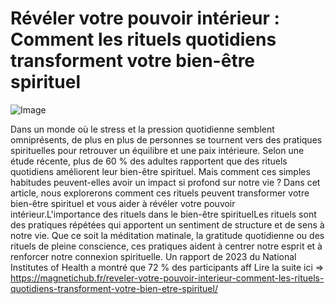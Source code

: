# Révéler votre pouvoir intérieur : Comment les rituels quotidiens transforment votre bien-être spirituel

![Image](https://images.pexels.com/photos/29685623/pexels-photo-29685623.jpeg?auto=compress&cs=tinysrgb&h=650&w=940)

Dans un monde où le stress et la pression quotidienne semblent omniprésents, de plus en plus de personnes se tournent vers des pratiques spirituelles pour retrouver un équilibre et une paix intérieure. Selon une étude récente, plus de 60 % des adultes rapportent que des rituels quotidiens améliorent leur bien-être spirituel. Mais comment ces simples habitudes peuvent-elles avoir un impact si profond sur notre vie ? Dans cet article, nous explorerons comment ces rituels peuvent transformer votre bien-être spirituel et vous aider à révéler votre pouvoir intérieur.L'importance des rituels dans le bien-être spirituelLes rituels sont des pratiques répétées qui apportent un sentiment de structure et de sens à notre vie. Que ce soit la méditation matinale, la gratitude quotidienne ou des rituels de pleine conscience, ces pratiques aident à centrer notre esprit et à renforcer notre connexion spirituelle. Un rapport de 2023 du National Institutes of Health a montré que 72 % des participants aff Lire la suite ici => https://magnetichub.fr/reveler-votre-pouvoir-interieur-comment-les-rituels-quotidiens-transforment-votre-bien-etre-spirituel/
